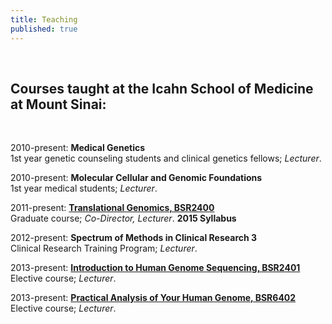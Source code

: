 ```yaml
---
title: Teaching
published: true
---
```


<br>

## Courses taught at the Icahn School of Medicine at Mount Sinai:  

<br>

2010-present: **Medical Genetics**  
1st year genetic counseling students and clinical genetics fellows; _Lecturer_.  

2010-present: **Molecular Cellular and Genomic Foundations**   
1st year medical students; _Lecturer_.  

2011-present: **[Translational Genomics, BSR2400](http://fusion.mssm.edu/gradschool/descript.cfm?cname=236)**  
Graduate course; _Co-Director, Lecturer_. **2015 Syllabus**  

2012-present: **Spectrum of Methods in Clinical Research 3**  
Clinical Research Training Program; _Lecturer_.  

2013-present: **[Introduction to Human Genome Sequencing, BSR2401](https://sap.mssm.edu/elective/courses/descript2.cfm?cnum=278)**  
Elective course; _Lecturer_.  

2013-present: **[Practical Analysis of Your Human Genome, BSR6402](https://sap.mssm.edu/elective/courses/descript2.cfm?cnum=279)**  
Elective course; _Lecturer_.